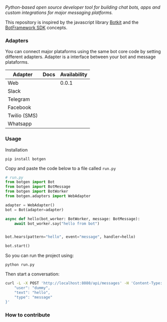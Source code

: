 *Python-based open source developer tool for building chat bots, apps and custom integrations for major messaging platforms.*

This repository is inspired by the javascript library [Botkit](https://github.com/howdyai/botgen) and the [BotFramework SDK](https://github.com/microsoft/botframework-sdk) concepts.

### Adapters

You can connect major plataforms using the same bot core code by setting different adapters. Adapter is a interface between your bot and message plataforms.


| Adapter | Docs | Availability |
|---------| -----|--------------|
| Web     | | 0.0.1        |
| Slack   | |              |
| Telegram   | |              |
| Facebook   | |              |
| Twilio (SMS)   | |              |
| Whatsapp   | |              |

### Usage

Installation

`pip install botgen`

Copy and paste the code below to a file called `run.py`

```python
# run.py
from botgen import Bot
from botgen import BotMessage
from botgen import BotWorker
from botgen.adapters import WebAdapter

adapter = WebAdapter()
bot = Bot(adapter=adapter)

async def hello(bot_worker: BotWorker, message: BotMessage):
    await bot_worker.say("hello from bot")


bot.hears(pattern="hello", event="message", handler=hello)

bot.start()
```

So you can run the project using:

`python run.py`

Then start a conversation:

```bash
curl -L -X POST 'http://localhost:8080/api/messages' -H 'Content-Type: application/json' -d '{
	"user": "dummy",
    "text": "hello",
    "type": "message"
}'
```

### How to contribute
